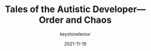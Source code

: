 ---
author: keystonelemur
date: 2021-11-19
permalink: false
publisher: thepracticaldev
tags:
  - career
target_url: https://dev.to/baweaver/tales-of-the-autistic-developer-order-and-chaos-2o0p
title: Tales of the Autistic Developer—Order and Chaos
---